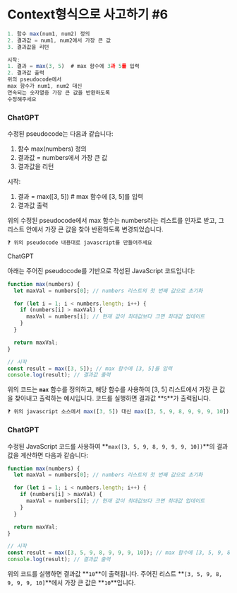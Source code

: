# Context형식으로 사고하기 #6

```jsx
1. 함수 max(num1, num2) 정의
2. 결과값 = num1, num2에서 가장 큰 값
3. 결과값을 리턴

시작:
1. 결과 = max(3, 5)  # max 함수에 3과 5를 입력
2. 결과값 출력
위의 pseudocode에서 
max 함수가 num1, num2 대신 
연속되는 숫자열중 가장 큰 값을 반환하도록
수정해주세요
```

### ChatGPT

수정된 pseudocode는 다음과 같습니다:

1. 함수 max(numbers) 정의
2. 결과값 = numbers에서 가장 큰 값
3. 결과값을 리턴

시작:

1. 결과 = max([3, 5]) # max 함수에 [3, 5]를 입력
2. 결과값 출력

위의 수정된 pseudocode에서 max 함수는 numbers라는 리스트를 인자로 받고, 그 리스트 안에서 가장 큰 값을 찾아 반환하도록 변경되었습니다.

```jsx
❓ 위의 pseudocode 내용대로 javascript를 만들어주세요
```

ChatGPT

아래는 주어진 pseudocode를 기반으로 작성된 JavaScript 코드입니다:

```javascript
function max(numbers) {
  let maxVal = numbers[0]; // numbers 리스트의 첫 번째 값으로 초기화

  for (let i = 1; i < numbers.length; i++) {
    if (numbers[i] > maxVal) {
      maxVal = numbers[i]; // 현재 값이 최대값보다 크면 최대값 업데이트
    }
  }

  return maxVal;
}

// 시작
const result = max([3, 5]); // max 함수에 [3, 5]를 입력
console.log(result); // 결과값 출력

```

위의 코드는 **`max`** 함수를 정의하고, 해당 함수를 사용하여 [3, 5] 리스트에서 가장 큰 값을 찾아내고 출력하는 예시입니다. 코드를 실행하면 결과값 **`5`**가 출력됩니다.


```jsx
❓ 위의 javascript 소스에서 max([3, 5]) 대신 max([3, 5, 9, 8, 9, 9, 9, 10])의 결과값을 보여주세요
```

### ChatGPT

수정된 JavaScript 코드를 사용하여 **`max([3, 5, 9, 8, 9, 9, 9, 10])`**의 결과값을 계산하면 다음과 같습니다:

```javascript
function max(numbers) {
  let maxVal = numbers[0]; // numbers 리스트의 첫 번째 값으로 초기화

  for (let i = 1; i < numbers.length; i++) {
    if (numbers[i] > maxVal) {
      maxVal = numbers[i]; // 현재 값이 최대값보다 크면 최대값 업데이트
    }
  }

  return maxVal;
}

// 시작
const result = max([3, 5, 9, 8, 9, 9, 9, 10]); // max 함수에 [3, 5, 9, 8, 9, 9, 9, 10]를 입력
console.log(result); // 결과값 출력

```

위의 코드를 실행하면 결과값 **`10`**이 출력됩니다. 주어진 리스트 **`[3, 5, 9, 8, 9, 9, 9, 10]`**에서 가장 큰 값은 **`10`**입니다.